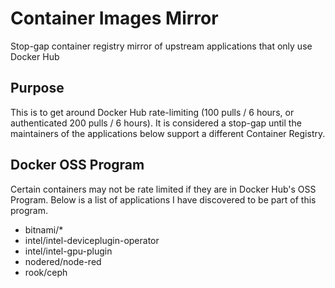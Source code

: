 # Container Images Mirror

Stop-gap container registry mirror of upstream applications that only use Docker Hub

## Purpose

This is to get around Docker Hub rate-limiting (100 pulls / 6 hours, or authenticated 200 pulls / 6 hours). It is considered a stop-gap until the maintainers of the applications below support a different Container Registry.

## Docker OSS Program

Certain containers may not be rate limited if they are in Docker Hub's OSS Program. Below is a list of applications I have discovered to be part of this program.

- bitnami/*
- intel/intel-deviceplugin-operator
- intel/intel-gpu-plugin
- nodered/node-red
- rook/ceph